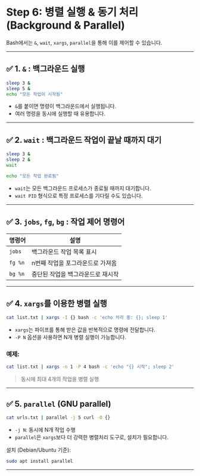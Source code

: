 # Step 6: 병렬 실행 & 동기 처리 (Background & Parallel)

Bash에서는 `&`, `wait`, `xargs`, `parallel`을 통해 이를 제어할 수 있습니다.

---

## ✅ 1. `&` : 백그라운드 실행

```bash
sleep 3 &
sleep 5 &
echo "모든 작업이 시작됨"
```

- `&`를 붙이면 명령이 백그라운드에서 실행됩니다.
- 여러 명령을 동시에 실행할 때 유용합니다.

---

## ✅ 2. `wait` : 백그라운드 작업이 끝날 때까지 대기

```bash
sleep 3 &
sleep 2 &
wait

echo "모든 작업 완료됨"
```

- `wait`는 모든 백그라운드 프로세스가 종료될 때까지 대기합니다.
- `wait PID` 형식으로 특정 프로세스를 기다릴 수도 있습니다.

---

## ✅ 3. `jobs`, `fg`, `bg` : 작업 제어 명령어

| 명령어  | 설명                              |
| ------- | --------------------------------- |
| `jobs`  | 백그라운드 작업 목록 표시         |
| `fg %n` | n번째 작업을 포그라운드로 가져옴  |
| `bg %n` | 중단된 작업을 백그라운드로 재시작 |

---

## ✅ 4. `xargs`를 이용한 병렬 실행

```bash
cat list.txt | xargs -I {} bash -c 'echo 처리 중: {}; sleep 1'
```

- `xargs`는 파이프를 통해 받은 값을 반복적으로 명령에 전달합니다.
- `-P N` 옵션을 사용하면 N개 병렬 실행이 가능합니다.

### 예제:

```bash
cat list.txt | xargs -n 1 -P 4 bash -c 'echo "{} 시작"; sleep 2'
```

> 동시에 최대 4개의 작업을 병렬 실행

---

## ✅ 5. `parallel` (GNU parallel)

```bash
cat urls.txt | parallel -j 5 curl -O {}
```

- `-j N`: 동시에 N개 작업 수행
- `parallel`은 `xargs`보다 더 강력한 병렬처리 도구로, 설치가 필요합니다.

설치 (Debian/Ubuntu 기준):

```bash
sudo apt install parallel
```

---
